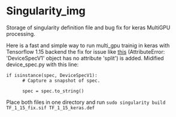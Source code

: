 # Singularity_img
Storage of singularity definition file and bug fix for keras MultiGPU processing.


Here is a fast and simple way to run multi_gpu trainig in keras with Tensorflow 1.15 backend the fix for issue like [this](https://github.com/keras-team/keras/issues/13057#issuecomment-520553490) (AttributeError: 'DeviceSpecV1' object has no attribute 'split') is added. Midified device_spec.py with this line:


```
if isinstance(spec, DeviceSpecV1):
      # Capture a snapshot of spec.
      
      spec = spec.to_string()
```


Place both files in one directory and run ```sudo singularity build TF_1_15_fix.sif TF_1_15_keras.def```
 
